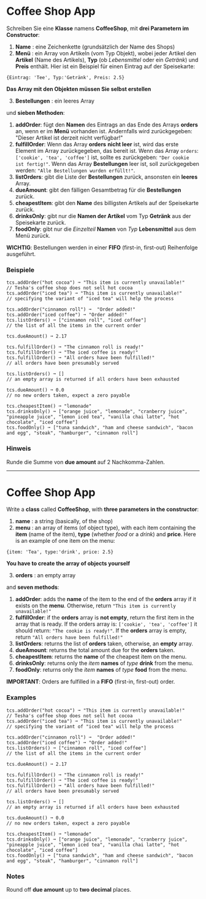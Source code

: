 # Coffee Shop App

Schreiben Sie eine **Klasse** namens **CoffeeShop**, mit **drei Parametern im Constructor**:

1.  **Name** : eine Zeichenkette (grundsätzlich der Name des Shops)
2.  **Menü** : ein Array von Artikeln (vom Typ Objekt), wobei jeder Artikel den **Artikel** (Name des Artikels), **Typ** (ob _Lebensmittel_ oder ein _Getränk_) und **Preis** enthält. Hier ist ein Beispiel für einen Eintrag auf der Speisekarte: 
```
{Eintrag: 'Tee', Typ:'Getränk', Preis: 2.5}
```
**Das Array mit den Objekten müssen Sie selbst erstellen** 


3.  **Bestellungen** : ein leeres Array

und **sieben Methoden**:

1.  **addOrder**: fügt den **Namen** des Eintrags an das Ende des Arrays **orders** an, wenn er im **Menü** vorhanden ist. Andernfalls wird zurückgegeben: "Dieser Artikel ist derzeit nicht verfügbar!"
2.  **fulfillOrder**: Wenn das Array **orders** **nicht leer** ist, wird das erste Element im Array zurückgegeben, das bereit ist. Wenn das Array `orders`: `['cookie', 'tea', 'coffee']` ist, sollte es zurückgeben: `"Der cookie ist fertig!"`. Wenn das Array **Bestellungen** leer ist, soll zurückgegeben werden: `"Alle Bestellungen wurden erfüllt!"`.
3.  **listOrders**: gibt die Liste der **Bestellungen** zurück, ansonsten ein **leeres** Array.
4.  **dueAmount**: gibt den fälligen Gesamtbetrag für die **Bestellungen** zurück.
5.  **cheapestItem**: gibt den **Name** des billigsten Artikels auf der Speisekarte zurück.
6.  **drinksOnly**: gibt nur die **Namen der Artikel** vom Typ **Getränk** aus der Speisekarte zurück.
7.  **foodOnly**: gibt nur die _Einzelteil_ **Namen** von _Typ_ **Lebensmittel** aus dem Menü zurück.

**WICHTIG**: Bestellungen werden in einer **FIFO** (first-in, first-out) Reihenfolge ausgeführt.


### Beispiele

```
tcs.addOrder("hot cocoa") ➞ "This item is currently unavailable!"
// Tesha's coffee shop does not sell hot cocoa
tcs.addOrder("iced tea") ➞ "This item is currently unavailable!"
// specifying the variant of "iced tea" will help the process

tcs.addOrder("cinnamon roll") ➞  "Order added!"
tcs.addOrder("iced coffee") ➞ "Order added!"
tcs.listOrders() ➞ ["cinnamon roll", "iced coffee"]
// the list of all the items in the current order

tcs.dueAmount() ➞ 2.17

tcs.fulfillOrder() ➞ "The cinnamon roll is ready!"
tcs.fulfillOrder() ➞ "The iced coffee is ready!"
tcs.fulfillOrder() ➞ "All orders have been fulfilled!"
// all orders have been presumably served

tcs.listOrders() ➞ []
// an empty array is returned if all orders have been exhausted

tcs.dueAmount() ➞ 0.0
// no new orders taken, expect a zero payable

tcs.cheapestItem() ➞ "lemonade"
tcs.drinksOnly() ➞ ["orange juice", "lemonade", "cranberry juice", "pineapple juice", "lemon iced tea", "vanilla chai latte", "hot chocolate", "iced coffee"]
tcs.foodOnly() ➞ ["tuna sandwich", "ham and cheese sandwich", "bacon and egg", "steak", "hamburger", "cinnamon roll"]
```

### Hinweis

Runde die Summe von **due amount** auf 2 Nachkomma-Zahlen.

---

# Coffee Shop App

Write a **class** called **CoffeeShop**, with **three parameters in the constructor**:

1.  **name** : a string (basically, of the shop)
2.  **menu** : an array of items (of object type), with each item containing the **item** (name of the item), **type** (whether _food_ or a _drink_) and **price**. Here is an example of one item on the menu: 
```
{item: 'Tea', type:'drink', price: 2.5}
```
**You have to create the array of objects yourself** 


3.  **orders** : an empty array

and **seven methods**:

1.  **addOrder**: adds the **name** of the item to the end of the **orders** array if it exists on the **menu**. Otherwise, return `"This item is currently unavailable!"`
2.  **fulfillOrder**: if the **orders** array is **not empty**, return the first item in the array that is ready. If the orders array is: `['cookie', 'tea', 'coffee']` it should return: `"The cookie is ready!"`. If the **orders** array is empty, return `"All orders have been fulfilled!"`
3.  **listOrders**: returns the list of **orders** taken, otherwise, an **empty** array.
4.  **dueAmount**: returns the total amount due for the **orders** taken.
5.  **cheapestItem**: returns the **name** of the cheapest item on the menu.
6.  **drinksOnly**: returns only the _item_  **names** of _type_  **drink** from the menu.
7.  **foodOnly**: returns only the _item_  **names** of _type_  **food** from the menu.

**IMPORTANT**: Orders are fulfilled in a **FIFO** (first-in, first-out) order.


### Examples

```
tcs.addOrder("hot cocoa") ➞ "This item is currently unavailable!"
// Tesha's coffee shop does not sell hot cocoa
tcs.addOrder("iced tea") ➞ "This item is currently unavailable!"
// specifying the variant of "iced tea" will help the process

tcs.addOrder("cinnamon roll") ➞  "Order added!"
tcs.addOrder("iced coffee") ➞ "Order added!"
tcs.listOrders() ➞ ["cinnamon roll", "iced coffee"]
// the list of all the items in the current order

tcs.dueAmount() ➞ 2.17

tcs.fulfillOrder() ➞ "The cinnamon roll is ready!"
tcs.fulfillOrder() ➞ "The iced coffee is ready!"
tcs.fulfillOrder() ➞ "All orders have been fulfilled!"
// all orders have been presumably served

tcs.listOrders() ➞ []
// an empty array is returned if all orders have been exhausted

tcs.dueAmount() ➞ 0.0
// no new orders taken, expect a zero payable

tcs.cheapestItem() ➞ "lemonade"
tcs.drinksOnly() ➞ ["orange juice", "lemonade", "cranberry juice", "pineapple juice", "lemon iced tea", "vanilla chai latte", "hot chocolate", "iced coffee"]
tcs.foodOnly() ➞ ["tuna sandwich", "ham and cheese sandwich", "bacon and egg", "steak", "hamburger", "cinnamon roll"]
```

### Notes

Round off **due amount** up to **two decimal** places.
